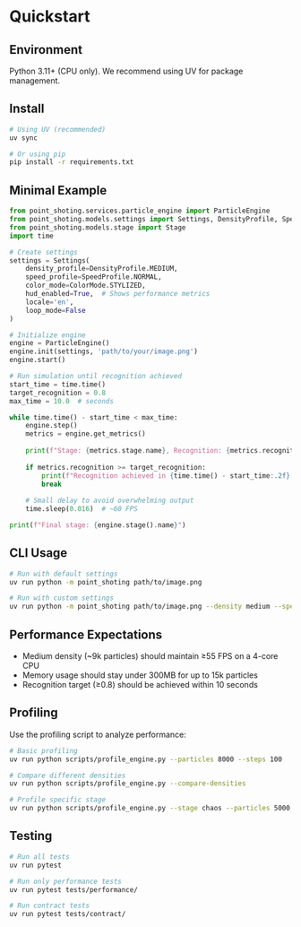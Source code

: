 # Quickstart

## Environment
Python 3.11+ (CPU only). We recommend using UV for package management.

## Install
```bash
# Using UV (recommended)
uv sync

# Or using pip
pip install -r requirements.txt
```

## Minimal Example
```python
from point_shoting.services.particle_engine import ParticleEngine
from point_shoting.models.settings import Settings, DensityProfile, SpeedProfile, ColorMode
from point_shoting.models.stage import Stage
import time

# Create settings
settings = Settings(
    density_profile=DensityProfile.MEDIUM,
    speed_profile=SpeedProfile.NORMAL,
    color_mode=ColorMode.STYLIZED,
    hud_enabled=True,  # Shows performance metrics
    locale='en',
    loop_mode=False
)

# Initialize engine
engine = ParticleEngine()
engine.init(settings, 'path/to/your/image.png')
engine.start()

# Run simulation until recognition achieved
start_time = time.time()
target_recognition = 0.8
max_time = 10.0  # seconds

while time.time() - start_time < max_time:
    engine.step()
    metrics = engine.get_metrics()
    
    print(f"Stage: {metrics.stage.name}, Recognition: {metrics.recognition:.3f}, FPS: {metrics.fps_instant:.1f}")
    
    if metrics.recognition >= target_recognition:
        print(f"Recognition achieved in {time.time() - start_time:.2f} seconds!")
        break
    
    # Small delay to avoid overwhelming output
    time.sleep(0.016)  # ~60 FPS

print(f"Final stage: {engine.stage().name}")
```

## CLI Usage
```bash
# Run with default settings
uv run python -m point_shoting path/to/image.png

# Run with custom settings  
uv run python -m point_shoting path/to/image.png --density medium --speed normal --color-mode stylized --hud
```

## Performance Expectations
- Medium density (~9k particles) should maintain ≥55 FPS on a 4-core CPU
- Memory usage should stay under 300MB for up to 15k particles
- Recognition target (≥0.8) should be achieved within 10 seconds

## Profiling
Use the profiling script to analyze performance:
```bash
# Basic profiling
uv run python scripts/profile_engine.py --particles 8000 --steps 100

# Compare different densities
uv run python scripts/profile_engine.py --compare-densities

# Profile specific stage
uv run python scripts/profile_engine.py --stage chaos --particles 5000
```

## Testing
```bash
# Run all tests
uv run pytest

# Run only performance tests
uv run pytest tests/performance/

# Run contract tests
uv run pytest tests/contract/
```
